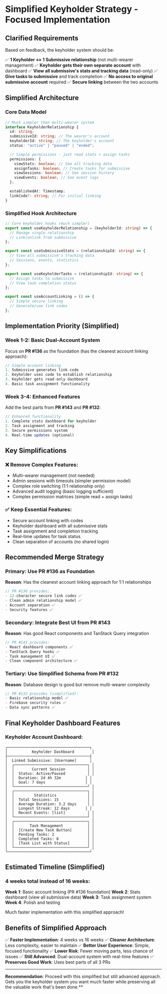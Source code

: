 # Simplified Keyholder Strategy - Focused Implementation

## Clarified Requirements

Based on feedback, the keyholder system should be:

✅ **1 Keyholder ↔ 1 Submissive relationship** (not multi-wearer management)
✅ **Keyholder gets their own separate account** with dashboard
✅ **View all submissive's stats and tracking data** (read-only)
✅ **Give tasks to submissive** and track completion
✅ **No access to original submissive account** required
✅ **Secure linking** between the two accounts

## Simplified Architecture

### Core Data Model

```typescript
// Much simpler than multi-wearer system
interface KeyholderRelationship {
  id: string;
  submissiveId: string; // The wearer's account
  keyholderId: string; // The keyholder's account
  status: "active" | "paused" | "ended";

  // Simple permissions - just read stats + assign tasks
  permissions: {
    viewStats: boolean; // See all tracking data
    assignTasks: boolean; // Create tasks for submissive
    viewSessions: boolean; // See session history
    viewEvents: boolean; // See event logs
  };

  establishedAt: Timestamp;
  linkCode?: string; // For initial linking
}
```

### Simplified Hook Architecture

```typescript
// Core keyholder hooks (much simpler)
export const useKeyholderRelationship = (keyholderId: string) => {
  // Manage single relationship
  // Link/unlink from submissive
};

export const useSubmissiveStats = (relationshipId: string) => {
  // View all submissive's tracking data
  // Sessions, events, statistics
};

export const useKeyholderTasks = (relationshipId: string) => {
  // Assign tasks to submissive
  // View task completion status
};

export const useAccountLinking = () => {
  // Simple secure linking
  // Generate/use link codes
};
```

## Implementation Priority (Simplified)

### Week 1-2: Basic Dual-Account System

Focus on **PR #136** as the foundation (has the cleanest account linking approach):

```typescript
// Simple account linking
1. Submissive generates link code
2. Keyholder uses code to establish relationship
3. Keyholder gets read-only dashboard
4. Basic task assignment functionality
```

### Week 3-4: Enhanced Features

Add the best parts from **PR #143** and **PR #132**:

```typescript
// Enhanced functionality
1. Complete stats dashboard for keyholder
2. Task assignment and tracking
3. Secure permissions system
4. Real-time updates (optional)
```

## Key Simplifications

### ❌ Remove Complex Features:

- Multi-wearer management (not needed)
- Admin sessions with timeouts (simpler permission model)
- Complex role switching (1:1 relationship only)
- Advanced audit logging (basic logging sufficient)
- Complex permission matrices (simple read + assign tasks)

### ✅ Keep Essential Features:

- Secure account linking with codes
- Keyholder dashboard with all submissive stats
- Task assignment and completion tracking
- Real-time updates for task status
- Clean separation of accounts (no shared login)

## Recommended Merge Strategy

### Primary: Use PR #136 as Foundation

**Reason**: Has the cleanest account linking approach for 1:1 relationships

```typescript
// PR #136 provides:
- 12-character secure link codes ✅
- Clean admin relationship model ✅
- Account separation ✅
- Security features ✅
```

### Secondary: Integrate Best UI from PR #143

**Reason**: Has good React components and TanStack Query integration

```typescript
// PR #143 provides:
- React dashboard components ✅
- TanStack Query hooks ✅
- Task management UI ✅
- Clean component architecture ✅
```

### Tertiary: Use Simplified Schema from PR #132

**Reason**: Database design is good but remove multi-wearer complexity

```typescript
// PR #132 provides (simplified):
- Basic relationship model ✅
- Firebase security rules ✅
- Data sync patterns ✅
```

## Final Keyholder Dashboard Features

### Keyholder Account Dashboard:

```
┌─────────────────────────────────────┐
│           Keyholder Dashboard        │
├─────────────────────────────────────┤
│  Linked Submissive: [Username]      │
│  ┌─────────────────────────────────┐ │
│  │        Current Session          │ │
│  │  Status: Active/Paused          │ │
│  │  Duration: 2d 4h 32m           │ │
│  │  Goal: 7 days                  │ │
│  └─────────────────────────────────┘ │
│  ┌─────────────────────────────────┐ │
│  │         Statistics              │ │
│  │  Total Sessions: 15             │ │
│  │  Average Duration: 3.2 days     │ │
│  │  Longest Streak: 12 days       │ │
│  │  Recent Events: [list]          │ │
│  └─────────────────────────────────┘ │
│  ┌─────────────────────────────────┐ │
│  │       Task Management           │ │
│  │  [Create New Task Button]       │ │
│  │  Pending Tasks: 2               │ │
│  │  Completed Tasks: 8             │ │
│  │  [Task List with Status]        │ │
│  └─────────────────────────────────┘ │
└─────────────────────────────────────┘
```

## Estimated Timeline (Simplified)

### 4 weeks total instead of 16 weeks:

**Week 1**: Basic account linking (PR #136 foundation)
**Week 2**: Stats dashboard (view all submissive data)
**Week 3**: Task assignment system
**Week 4**: Polish and testing

Much faster implementation with this simplified approach!

## Benefits of Simplified Approach

✅ **Faster Implementation**: 4 weeks vs 16 weeks
✅ **Cleaner Architecture**: Less complexity, easier to maintain
✅ **Better User Experience**: Simple, focused functionality
✅ **Lower Risk**: Fewer moving parts, less chance of issues
✅ **Still Advanced**: Dual-account system with real-time features
✅ **Preserves Good Work**: Uses best parts of all 3 PRs

---

**Recommendation**: Proceed with this simplified but still advanced approach. Gets you the keyholder system you want much faster while preserving all the valuable work that's been done.\*\*
